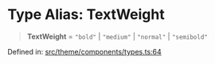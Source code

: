 # Type Alias: TextWeight

> **TextWeight** = `"bold"` \| `"medium"` \| `"normal"` \| `"semibold"`

Defined in: [src/theme/components/types.ts:64](https://github.com/Nick2bad4u/Uptime-Watcher/blob/main/src/theme/components/types.ts#L64)
